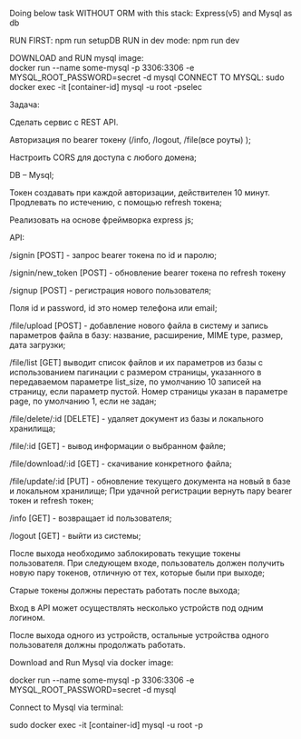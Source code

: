 Doing below task WITHOUT ORM with this stack: Express(v5) and Mysql as db

RUN FIRST: npm run setupDB
RUN in dev mode: npm run dev

DOWNLOAD and RUN mysql image:</br>
docker run --name some-mysql -p 3306:3306 -e MYSQL_ROOT_PASSWORD=secret -d mysql
CONNECT TO MYSQL: sudo docker exec -it [container-id] mysql -u root -pselec


Задача:

Сделать сервис с REST API.

Авторизация по bearer токену (/info, /logout, /file(все роуты) );

Настроить CORS для доступа с любого домена;

DB – Mysql;

Токен создавать при каждой авторизации, действителен 10 минут. Продлевать по истечению, с помощью refresh токена;

Реализовать на основе фреймворка express js;

API:

/signin [POST] - запрос bearer токена по id и паролю;

/signin/new_token [POST]  - обновление bearer токена по refresh токену

/signup [POST] - регистрация нового пользователя;

Поля id и password, id это номер телефона или email;

/file/upload [POST] - добавление нового файла в систему и запись параметров файла в базу: название, расширение, MIME type, размер, дата загрузки;

/file/list [GET]  выводит список файлов и их параметров из базы с использованием пагинации с размером страницы, указанного в передаваемом параметре list_size, по умолчанию 10 записей на страницу, если параметр пустой. Номер страницы указан в параметре page, по умолчанию 1, если не задан;

/file/delete/:id [DELETE] - удаляет документ из базы и локального хранилища;

/file/:id [GET] - вывод информации о выбранном файле;

/file/download/:id [GET] - скачивание конкретного файла;

/file/update/:id [PUT] - обновление текущего документа на новый в базе и локальном хранилище;
При удачной регистрации вернуть пару  bearer токен и refresh токен;

/info [GET] - возвращает id пользователя;

/logout [GET] - выйти из системы;

После выхода необходимо заблокировать текущие токены пользователя. При следующем входе, пользователь должен получить новую пару токенов, отличную от тех, которые были при выходе;

Старые токены должны перестать работать после выхода;

Вход в API может осуществлять несколько устройств под одним логином.

После выхода одного из устройств, остальные устройства одного пользователя должны продолжать работать.

Download and Run Mysql via docker image:

docker run --name some-mysql -p 3306:3306 -e MYSQL_ROOT_PASSWORD=secret -d mysql

Connect to Mysql via terminal:

sudo docker exec -it [container-id] mysql -u root -p



